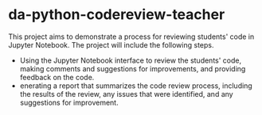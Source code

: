 # da-python-codereview-teacher


This project aims to demonstrate a process for reviewing students' code in Jupyter Notebook. The project will include the following steps.

- Using the Jupyter Notebook interface to review the students' code, making comments and suggestions for improvements, and providing feedback on the code.
- enerating a report that summarizes the code review process, including the results of the review, any issues that were identified, and any suggestions for improvement.
